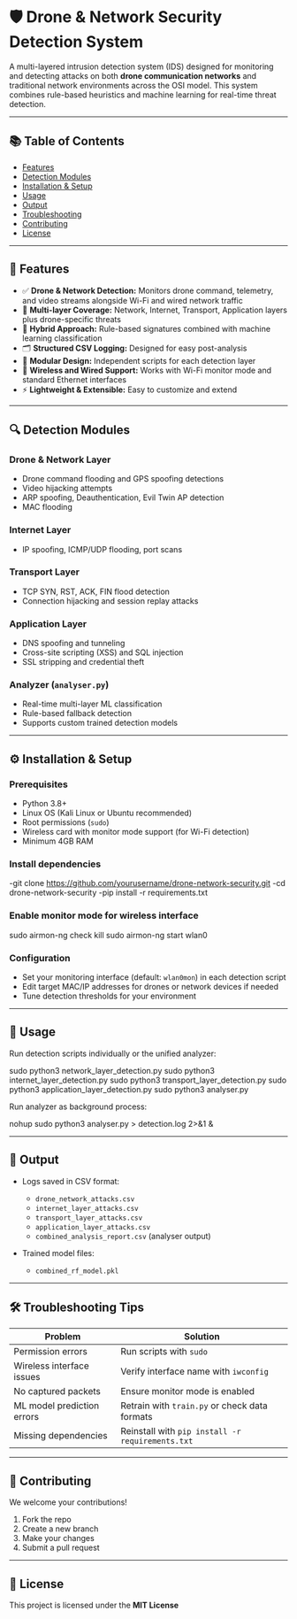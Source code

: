 # 🛡️ Drone & Network Security Detection System

A multi-layered intrusion detection system (IDS) designed for monitoring and detecting attacks on both **drone communication networks** and traditional network environments across the OSI model. This system combines rule-based heuristics and machine learning for real-time threat detection.

---

## 📚 Table of Contents

- [Features](#features)  
- [Detection Modules](#detection-modules)  
- [Installation & Setup](#installation--setup)  
- [Usage](#usage)  
- [Output](#output)  
- [Troubleshooting](#troubleshooting)  
- [Contributing](#contributing)  
- [License](#license)  

---

## 🚀 Features

- ✅ **Drone & Network Detection:** Monitors drone command, telemetry, and video streams alongside Wi-Fi and wired network traffic  
- 📡 **Multi-layer Coverage:** Network, Internet, Transport, Application layers plus drone-specific threats  
- 🧠 **Hybrid Approach:** Rule-based signatures combined with machine learning classification  
- 🗂️ **Structured CSV Logging:** Designed for easy post-analysis  
- 🧩 **Modular Design:** Independent scripts for each detection layer  
- 📶 **Wireless and Wired Support:** Works with Wi-Fi monitor mode and standard Ethernet interfaces  
- ⚡ **Lightweight & Extensible:** Easy to customize and extend  

---

## 🔍 Detection Modules

### Drone & Network Layer  
- Drone command flooding and GPS spoofing detections  
- Video hijacking attempts  
- ARP spoofing, Deauthentication, Evil Twin AP detection  
- MAC flooding  

### Internet Layer  
- IP spoofing, ICMP/UDP flooding, port scans  

### Transport Layer  
- TCP SYN, RST, ACK, FIN flood detection  
- Connection hijacking and session replay attacks  

### Application Layer  
- DNS spoofing and tunneling  
- Cross-site scripting (XSS) and SQL injection   
- SSL stripping and credential theft  

### Analyzer (`analyser.py`)  
- Real-time multi-layer ML classification  
- Rule-based fallback detection  
- Supports custom trained detection models  

---

## ⚙️ Installation & Setup

### Prerequisites

- Python 3.8+  
- Linux OS (Kali Linux or Ubuntu recommended)  
- Root permissions (`sudo`)  
- Wireless card with monitor mode support (for Wi-Fi detection)  
- Minimum 4GB RAM  

### Install dependencies

-git clone https://github.com/yourusername/drone-network-security.git
-cd drone-network-security
-pip install -r requirements.txt


### Enable monitor mode for wireless interface

sudo airmon-ng check kill
sudo airmon-ng start wlan0


### Configuration

- Set your monitoring interface (default: `wlan0mon`) in each detection script  
- Edit target MAC/IP addresses for drones or network devices if needed  
- Tune detection thresholds for your environment  

---

## 🧪 Usage

Run detection scripts individually or the unified analyzer:

sudo python3 network_layer_detection.py
sudo python3 internet_layer_detection.py
sudo python3 transport_layer_detection.py
sudo python3 application_layer_detection.py
sudo python3 analyser.py


Run analyzer as background process:

nohup sudo python3 analyser.py > detection.log 2>&1 &


---

## 📁 Output

- Logs saved in CSV format:  
  - `drone_network_attacks.csv`  
  - `internet_layer_attacks.csv`  
  - `transport_layer_attacks.csv`  
  - `application_layer_attacks.csv`  
  - `combined_analysis_report.csv` (analyser output)  

- Trained model files:  
  - `combined_rf_model.pkl`  

---

## 🛠️ Troubleshooting Tips

| Problem                  | Solution                                       |
|--------------------------|------------------------------------------------|
| Permission errors        | Run scripts with `sudo`                          |
| Wireless interface issues | Verify interface name with `iwconfig`           |
| No captured packets      | Ensure monitor mode is enabled                    |
| ML model prediction errors| Retrain with `train.py` or check data formats    |
| Missing dependencies     | Reinstall with `pip install -r requirements.txt`|

---

## 🤝 Contributing

We welcome your contributions!

1. Fork the repo  
2. Create a new branch  
3. Make your changes  
4. Submit a pull request  

---

## 📄 License

This project is licensed under the **MIT License**
